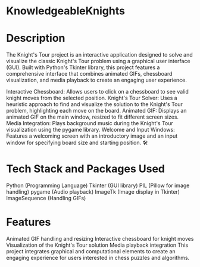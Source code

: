 # KnowledgeableKnights

# Description
The Knight's Tour project is an interactive application designed to solve and visualize the classic Knight's Tour problem using a graphical user interface (GUI). Built with Python's Tkinter library, this project features a comprehensive interface that combines animated GIFs, chessboard visualization, and media playback to create an engaging user experience.

Interactive Chessboard: Allows users to click on a chessboard to see valid knight moves from the selected position.
Knight's Tour Solver: Uses a heuristic approach to find and visualize the solution to the Knight's Tour problem, highlighting each move on the board.
Animated GIF: Displays an animated GIF on the main window, resized to fit different screen sizes.
Media Integration: Plays background music during the Knight's Tour visualization using the pygame library.
Welcome and Input Windows: Features a welcoming screen with an introductory image and an input window for specifying board size and starting position.
🛠️
# Tech Stack and Packages Used
Python (Programming Language)
Tkinter (GUI library)
PIL (Pillow for image handling)
pygame (Audio playback)
ImageTk (Image display in Tkinter)
ImageSequence (Handling GIFs)

# Features
Animated GIF handling and resizing
Interactive chessboard for knight moves
Visualization of the Knight's Tour solution
Media playback integration
This project integrates graphical and computational elements to create an engaging experience for users interested in chess puzzles and algorithms.


